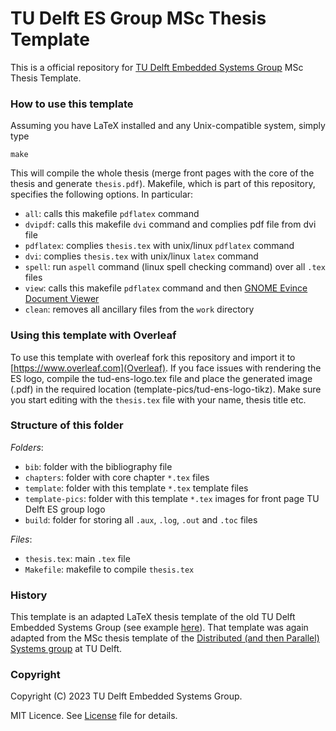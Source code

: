 # TU Delft ES Group MSc Thesis Template

This is a official repository for [TU Delft Embedded Systems Group](https://www.es.ewi.tudelft.nl) MSc Thesis Template.

### How to use this template

Assuming you have LaTeX installed and any Unix-compatible system, simply type

```
make
```

This will compile the whole thesis (merge front pages with the core of the thesis and generate `thesis.pdf`). Makefile, which is part of this repository, specifies the following options. In particular:

- `all`: calls this makefile `pdflatex` command
- `dvipdf`: calls this makefile `dvi` command and complies pdf file from dvi file
- `pdflatex`: complies `thesis.tex` with unix/linux `pdflatex` command
- `dvi`: complies `thesis.tex` with unix/linux `latex` command
- `spell`: run `aspell` command (linux spell checking command) over all `.tex` files
- `view`: calls this makefile `pdflatex` command and then [GNOME Evince Document Viewer](https://help.gnome.org/users/evince/stable/)
- `clean`: removes all ancillary files from the `work` directory

### Using this template with Overleaf

To use this template with overleaf fork this repository and import it to [https://www.overleaf.com](Overleaf). If you face issues with rendering the ES logo, compile the tud-ens-logo.tex file and place the generated image (.pdf) in the required location (template-pics/tud-ens-logo-tikz). Make sure you start editing with the `thesis.tex` file with your name, thesis title etc. 

### Structure of this folder

_Folders_:

- `bib`: folder with the bibliography file
- `chapters`: folder with core chapter `*.tex` files
- `template`: folder with this template `*.tex` template files
- `template-pics`: folder with this template `*.tex` images for front page TU Delft ES group logo
- `build`: folder for storing all `.aux`, `.log`, `.out` and `.toc` files

_Files_:

- `thesis.tex`: main `.tex` file
- `Makefile`: makefile to compile `thesis.tex`

### History

This template is an adapted LaTeX thesis template of the old TU Delft Embedded Systems Group (see example [here](https://repository.tudelft.nl/islandora/object/uuid%3A6d5a3afd-1966-4357-b063-7a82c0fdb0ab)). That template was again adapted from the MSc thesis template of the [Distributed (and then Parallel) Systems group](https://www.tudelft.nl/ewi/over-de-faculteit/afdelingen/software-technology/distributed-systems/) at TU Delft.

### Copyright

Copyright (C) 2023 TU Delft Embedded Systems Group.

MIT Licence. See [License](https://github.com/TUDSSL/TUD_ENS_MSc_Thesis_Template/blob/master/LICENSE) file for details.
